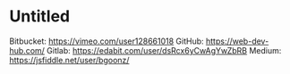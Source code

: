 # Untitled

Bitbucket: https://vimeo.com/user128661018
GitHub: https://web-dev-hub.com/
Gitlab: https://edabit.com/user/dsRcx6yCwAgYwZbRB
Medium: https://jsfiddle.net/user/bgoonz/